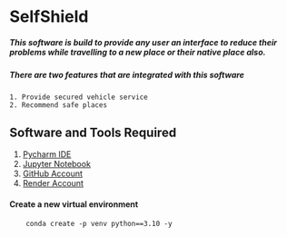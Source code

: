 # SelfShield

##### This software is build to provide any user an interface to reduce their problems while travelling to a new place or their native place also.

##### There are two features that are integrated with this software

    1. Provide secured vehicle service
    2. Recommend safe places

## Software and Tools Required
  1. [Pycharm IDE](https://www.jetbrains.com/pycharm/download/#section=windows)
  2. [Jupyter Notebook](https://jupyter.org/)  
  3. [GitHub Account](https://github.com)
  4. [Render Account](https://render.com/)

#### Create a new virtual environment

        conda create -p venv python==3.10 -y

